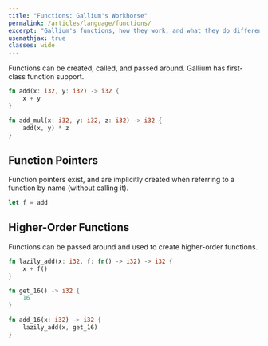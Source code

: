 ```yaml
---
title: "Functions: Gallium's Workhorse"
permalink: /articles/language/functions/
excerpt: "Gallium's functions, how they work, and what they do differently."
usemathjax: true
classes: wide
---
```


Functions can be created, called, and passed around. Gallium has first-class function support.

```rs
fn add(x: i32, y: i32) -> i32 {
    x + y
}

fn add_mul(x: i32, y: i32, z: i32) -> i32 {
    add(x, y) * z
} 
```

## Function Pointers

Function pointers exist, and are implicitly created when referring to a function by name (without calling it).

```rs
let f = add
```

## Higher-Order Functions

Functions can be passed around and used to create higher-order functions.

```rs
fn lazily_add(x: i32, f: fn() -> i32) -> i32 {
    x + f()
}

fn get_16() -> i32 {
    16
}

fn add_16(x: i32) -> i32 {
    lazily_add(x, get_16)
}
```
